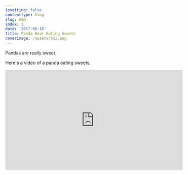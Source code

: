 ```yaml
---
issetting: false
contenttype: blog
slug: ASD
index: 2
date: '2017-08-10'
title: Panda Bear Eating Sweets
coverimage: /assets/ss2.png
---
```


Pandas are really sweet.

Here's a video of a panda eating sweets.

<iframe width="560" height="315" src="https://www.youtube.com/embed/4n0xNbfJLR8" frameborder="0" allowfullscreen></iframe>
